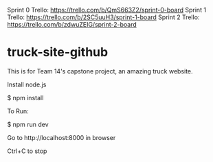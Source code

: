 Sprint 0 Trello: https://trello.com/b/QmS663Z2/sprint-0-board
Sprint 1 Trello: https://trello.com/b/2SC5uuH3/sprint-1-board
Sprint 2 Trello: https://trello.com/b/zdwuZEIG/sprint-2-board

# truck-site-github
This is for Team 14's capstone project, an amazing truck website.

Install node.js

$ npm install 


To Run:

$ npm run dev

Go to http://localhost:8000 in browser

Ctrl+C to stop
